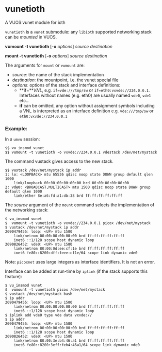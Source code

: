 # vunetioth
A VUOS vunet module for ioth

`vunetioth` is a `vunet` submodule: any `libioth` supported networking stack can be
*mounted* in VUOS.

**vumount -t vunetioth** [**-o** *options*]  *source* *destination*

**mount -t vunetioth** [**-o** *options*]  *source* *destination*

The arguments for `mount` or `vumount` are:

* *source*: the name of the stack implementation
* *destination*: the mountpoint, i.e. the vunet special file
* *options*: options of the stack and interface definitions:
    * **if=***VNL*, e.g. `if=vde:///tmp/sw` or `if=eth0:vxvde://234.0.0.1`. Interfaces without
names (e.g. eth0) are usually named `vde0`, `vde1` etc...
    * **if** can be omitted, any option without assignment symbols including
a VNL is interpreted as an interface definition e.g. `vde:///tmp/sw` or `eth0:vxvde://234.0.0.1`


### Example:

In a `umvu` session:
```
$$ vu_insmod vunet
$$ vumount -t vunetioth -o vxvde://234.0.0.1 vdestack /dev/net/mystack
```
The command vustack gives access to the new stack.
```
$$ vustack /dev/net/mystack ip addr
1: lo: <LOOPBACK> mtu 65536 qdisc noop state DOWN group default qlen 1000
    link/loopback 00:00:00:00:00:00 brd 00:00:00:00:00:00
2: vde0: <BROADCAST,MULTICAST> mtu 1500 qdisc noop state DOWN group default qlen 1000
    link/ether 8e:a6:fd:a1:db:38 brd ff:ff:ff:ff:ff:ff
```

The *source* argument of the `mount` command selects the implementation of the networking stack:
```
$ vu_insmod vunet
$  vumount -t vunetioth -o vxvde://234.0.0.1 picox /dev/net/mystack
$ vustack /dev/net/mystack ip addr
2090479455: loop: <UP> mtu 1500
    link/netrom 00:00:00:00:00:00 brd ff:ff:ff:ff:ff:ff
    inet6 ::1/128 scope host dynamic loop
2090826452: vde0: <UP> mtu 1500
    link/netrom 80:00:0d:ee:cf:1e brd ff:ff:ff:ff:ff:ff
    inet6 fe80::8200:dff:feee:cf1e/64 scope link dynamic vde0
```

Note: `picoxnet` uses large integers as interface identifiers. It is not an error.

Interface can be added at run-time by `iplink` (if the stack supports this feature):

```
$ vu_insmod vunet
$  vumount -t vunetioth picox /dev/net/mystack
$ vustack /dev/net/mystack bash
$ ip addr
2090479455: loop: <UP> mtu 1500
    link/netrom 00:00:00:00:00:00 brd ff:ff:ff:ff:ff:ff
    inet6 ::1/128 scope host dynamic loop
$ iplink add vde0 type vde data vxvde://
$ ip addr
2090479455: loop: <UP> mtu 1500
    link/netrom 00:00:00:00:00:00 brd ff:ff:ff:ff:ff:ff
    inet6 ::1/128 scope host dynamic loop
2090826452: vde0: <UP> mtu 1500
    link/netrom 80:00:3e:b4:46:a1 brd ff:ff:ff:ff:ff:ff
    inet6 fe80::8200:3eff:feb4:46a1/64 scope link dynamic vde0
```
